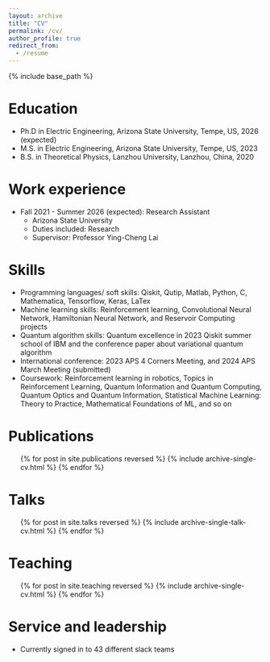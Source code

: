 ```yaml
---
layout: archive
title: "CV"
permalink: /cv/
author_profile: true
redirect_from:
  - /resume
---
```


{% include base_path %}

Education
======
* Ph.D in Electric Engineering, Arizona State University, Tempe, US, 2026 (expected)
* M.S. in Electric Engineering, Arizona State University, Tempe, US, 2023
* B.S. in Theoretical Physics, Lanzhou University, Lanzhou, China, 2020

Work experience
======
* Fall 2021 - Summer 2026 (expected): Research Assistant
  * Arizona State University
  * Duties included: Research 
  * Supervisor: Professor Ying-Cheng Lai
  
Skills
======
* Programming languages/ soft skills: Qiskit, Qutip, Matlab, Python, C, Mathematica, Tensorflow, Keras, LaTex
* Machine learning skills: Reinforcement learning, Convolutional Neural Network, Hamiltonian Neural Network, and Reservoir Computing projects
* Quantum algorithm skills: Quantum excellence in 2023 Qiskit summer school of IBM and the conference paper about variational quantum algorithm
* International conference: 2023 APS 4 Corners Meeting, and 2024 APS March Meeting (submitted)
* Coursework: Reinforcement learning in robotics, Topics in Reinforcement Learning, Quantum Information and Quantum Computing, Quantum Optics and Quantum Information, Statistical Machine Learning: Theory to Practice, Mathematical Foundations of ML, and so on

Publications
======
  <ul>{% for post in site.publications reversed %}
    {% include archive-single-cv.html %}
  {% endfor %}</ul>
  
Talks
======
  <ul>{% for post in site.talks reversed %}
    {% include archive-single-talk-cv.html  %}
  {% endfor %}</ul>
  
Teaching
======
  <ul>{% for post in site.teaching reversed %}
    {% include archive-single-cv.html %}
  {% endfor %}</ul>
  
Service and leadership
======
* Currently signed in to 43 different slack teams
